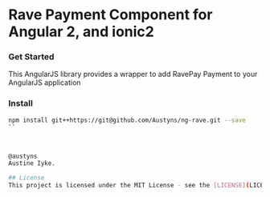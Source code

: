 # Rave Payment Component for Angular 2, and ionic2


### Get Started

This AngularJS library provides a wrapper to add RavePay Payment to your AngularJS application

### Install
```bash
npm install git++https://git@github.com/Austyns/ng-rave.git --save
``



@austyns
Austine Iyke.

## License
This project is licensed under the MIT License - see the [LICENSE](LICENSE) file for details
